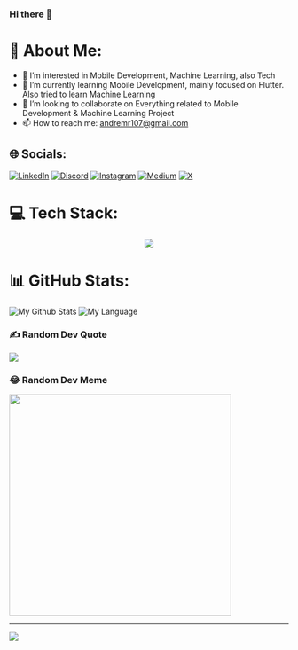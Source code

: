 ### Hi there 👋

<!--
**AndreMaulaRaufiq/AndreMaulaRaufiq** is a ✨ _special_ ✨ repository because its `README.md` (this file) appears on your GitHub profile.

Here are some ideas to get you started:

- 🔭 I’m currently working on ...
- 🌱 I’m currently learning ...
- 👯 I’m looking to collaborate on ...
- 🤔 I’m looking for help with ...
- 💬 Ask me about ...
- 📫 How to reach me: ...
- 😄 Pronouns: ...
- ⚡ Fun fact: ...
-->
# 💫 About Me:
- 👀 I’m interested in Mobile Development, Machine Learning, also Tech
- 🌱 I’m currently learning Mobile Development, mainly focused on Flutter. Also tried to learn Machine Learning
- 👯 I’m looking to collaborate on Everything related to Mobile Development & Machine Learning Project
- 📫 How to reach me: andremr107@gmail.com<br>

## 🌐 Socials:
[![LinkedIn](https://img.shields.io/badge/LinkedIn-0077B5?style=for-the-badge&logo=linkedin&logoColor=white)](https://linkedin.com/in/andre-maula-r) 
[![Discord](https://img.shields.io/badge/Discord-7289DA?style=for-the-badge&logo=discord&logoColor=white)](https://discordapp.com/users/456607284160626690)
[![Instagram](https://img.shields.io/badge/Instagram-E4405F?style=for-the-badge&logo=instagram&logoColor=white)](https://instagram.com/andremaularaufiq) 
[![Medium](https://img.shields.io/badge/Medium-12100E?style=for-the-badge&logo=medium&logoColor=white)](https://medium.com/@andremaularaufiq) 
[![X](https://img.shields.io/badge/X-black.svg?style=for-the-badge&logo=X&logoColor=white)](https://x.com/Ryuu_145) 

# 💻 Tech Stack:
<p align="center">
  <a href="https://skillicons.dev">
    <img src="https://skillicons.dev/icons?i=html,css,python,js,dart,kotlin,flutter,firebase,mysql,figma,git,androidstudio,vscode" />
  </a>
</p>

# 📊 GitHub Stats:
![My Github Stats](https://github-readme-stats.vercel.app/api?username=AndreMaulaRaufiq&theme=material-palenight&count_private=true&hide_border=true&line_height=20)
![My Language](https://github-readme-stats.vercel.app/api/top-langs/?username=AndreMaulaRaufiq&layout=compact&theme=material-palenight&count_private=true&hide_border=true&include_all_commits=true)

### ✍️ Random Dev Quote
![](https://quotes-github-readme.vercel.app/api?type=horizontal&theme=radical)

### 😂 Random Dev Meme
<img src='https://randommeme-five.vercel.app/' style="height: 400px;"/>

---
[![](https://visitcount.itsvg.in/api?id=AndreMaulaRaufiq&icon=0&color=6)](https://visitcount.itsvg.in)

<!-- Proudly created with GPRM ( https://gprm.itsvg.in ) -->

